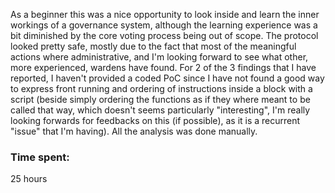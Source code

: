 As a beginner this was a nice opportunity to look inside and learn the inner workings of a governance system, although the learning experience was a bit diminished by the core voting process being out of scope. 
The protocol looked pretty safe, mostly due to the fact that most of the meaningful actions where administrative, and I'm looking forward to see what other, more experienced, wardens have found.
For 2 of the 3 findings that I have reported, I haven't provided a coded PoC since I have not found a good way to express front running and ordering of instructions inside a block with a script (beside simply ordering the functions as if they where meant to be called that way, which doesn't seems particularly "interesting", I'm really looking forwards for feedbacks on this (if possible), as it is a recurrent "issue" that I'm having).
All the analysis was done manually.
 

### Time spent:
25 hours